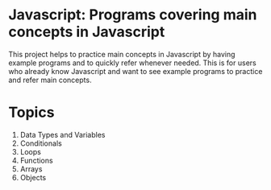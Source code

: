 # Javascript: Programs covering main concepts in Javascript
This project helps to practice main concepts in Javascript by having example programs and to quickly refer whenever needed.  This is for users who already know Javascript and want to see example programs to practice and refer main concepts.


# Topics

1) Data Types and Variables
2) Conditionals
3) Loops
4) Functions
5) Arrays
6) Objects

<br>
<br>
<br>
